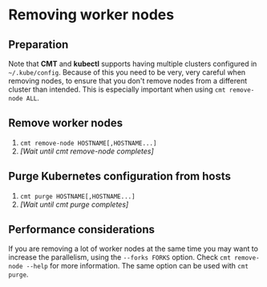 # Removing worker nodes

## Preparation

Note that __CMT__ and __kubectl__ supports having multiple clusters configured in `~/.kube/config`. Because of this you need to be very, very careful when removing nodes, to ensure that you don't remove nodes from a different cluster than intended.  This is especially important when using `cmt remove-node ALL`.

## Remove worker nodes

1. `cmt remove-node HOSTNAME[,HOSTNAME...]`
2. _[Wait until cmt remove-node completes]_

## Purge Kubernetes configuration from hosts

1. `cmt purge HOSTNAME[,HOSTNAME...]`
2. _[Wait until cmt purge completes]_

## Performance considerations

If you are removing a lot of worker nodes at the same time you may want to increase the parallelism, using the `--forks FORKS` option. Check `cmt remove-node --help` for more information.  The same option can be used with `cmt purge`.
